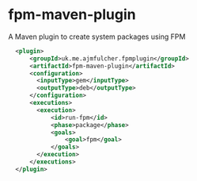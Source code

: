 fpm-maven-plugin
================

A Maven plugin to create system packages using FPM

```xml
  <plugin>
      <groupId>uk.me.ajmfulcher.fpmplugin</groupId>
      <artifactId>fpm-maven-plugin</artifactId>
      <configuration>
        <inputType>gem</inputType>
        <outputType>deb</outputType>
      </configuration>
      <executions>
        <execution>
            <id>run-fpm</id>
            <phase>package</phase>
            <goals>
                <goal>fpm</goal>
            </goals>
        </execution>
      </executions>
  </plugin>
```
